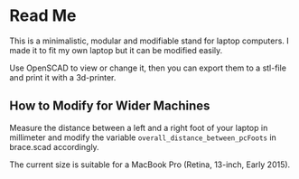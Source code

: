 # Read Me
This is a minimalistic, modular and modifiable stand for laptop computers. I made it to fit my own laptop but it can be modified easily.

Use OpenSCAD to view or change it, then you can export them to a stl-file and print it with a 3d-printer.

## How to Modify for Wider Machines
Measure the distance between a left and a right foot of your laptop in millimeter and modify the variable ``overall_distance_between_pcFoots`` in brace.scad accordingly.

The current size is suitable for a MacBook Pro (Retina, 13-inch, Early 2015).
